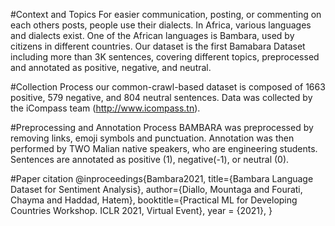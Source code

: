 #Context and Topics
For easier communication, posting, or commenting on each others posts, people use their dialects. In Africa, various languages and dialects exist. One of the African languages is Bambara, used by citizens in different countries. Our dataset is the first Bamabara Dataset including more than 3K sentences, covering different topics, preprocessed and annotated as positive, negative, and neutral.

#Collection Process
our common-crawl-based dataset is composed of 1663 positive, 579 negative, and 804 neutral sentences. Data was collected by the iCompass team (http://www.icompass.tn).

#Preprocessing and Annotation Process
BAMBARA was preprocessed by removing links, emoji symbols and punctuation. Annotation was then performed by TWO Malian native speakers, who are engineering students. Sentences are annotated as positive (1), negative(-1), or neutral (0).

#Paper citation
@inproceedings{Bambara2021,
title={Bambara Language Dataset for  Sentiment Analysis},
author={Diallo, Mountaga and Fourati, Chayma and Haddad, Hatem},
booktitle={Practical ML for Developing Countries Workshop. ICLR 2021, Virtual Event},
year = {2021},
}
